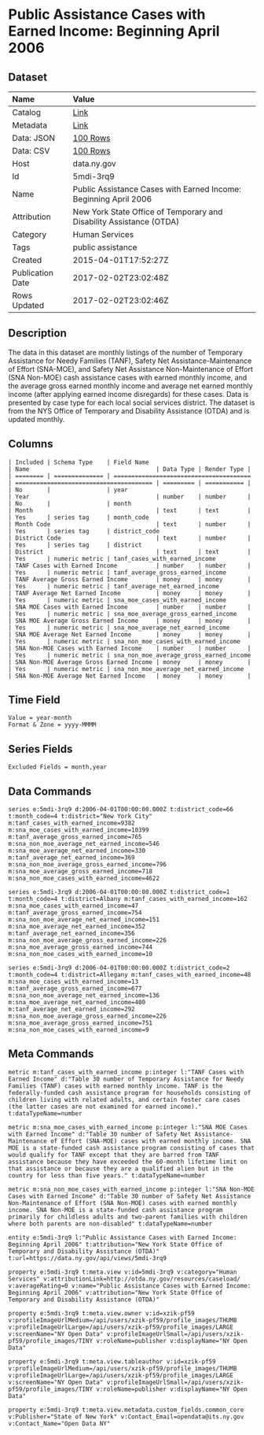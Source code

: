 # Public Assistance Cases with Earned Income: Beginning April 2006

## Dataset

| Name | Value |
| :--- | :---- |
| Catalog | [Link](https://catalog.data.gov/dataset/public-assistance-cases-with-earned-income-beginning-april-2006) |
| Metadata | [Link](https://data.ny.gov/api/views/5mdi-3rq9) |
| Data: JSON | [100 Rows](https://data.ny.gov/api/views/5mdi-3rq9/rows.json?max_rows=100) |
| Data: CSV | [100 Rows](https://data.ny.gov/api/views/5mdi-3rq9/rows.csv?max_rows=100) |
| Host | data.ny.gov |
| Id | 5mdi-3rq9 |
| Name | Public Assistance Cases with Earned Income: Beginning April 2006 |
| Attribution | New York State Office of Temporary and Disability Assistance (OTDA) |
| Category | Human Services |
| Tags | public assistance |
| Created | 2015-04-01T17:52:27Z |
| Publication Date | 2017-02-02T23:02:48Z |
| Rows Updated | 2017-02-02T23:02:46Z |

## Description

The data in this dataset are monthly listings of the number of Temporary Assistance for Needy Families (TANF), Safety Net Assistance-Maintenance of Effort (SNA-MOE), and Safety Net Assistance Non-Maintenance of Effort (SNA Non-MOE) cash assistance cases with earned monthly income, and the average gross earned monthly income and average net earned monthly income (after applying earned income disregards) for these cases.  Data is presented by case type for each local social services district.  The dataset is from the NYS Office of Temporary and Disability Assistance (OTDA) and is updated monthly.

## Columns

```ls
| Included | Schema Type    | Field Name                              | Name                                    | Data Type | Render Type |
| ======== | ============== | ======================================= | ======================================= | ========= | =========== |
| No       |                | year                                    | Year                                    | number    | number      |
| No       |                | month                                   | Month                                   | text      | text        |
| Yes      | series tag     | month_code                              | Month Code                              | text      | number      |
| Yes      | series tag     | district_code                           | District Code                           | text      | number      |
| Yes      | series tag     | district                                | District                                | text      | text        |
| Yes      | numeric metric | tanf_cases_with_earned_income           | TANF Cases with Earned Income           | number    | number      |
| Yes      | numeric metric | tanf_average_gross_earned_income        | TANF Average Gross Earned Income        | money     | money       |
| Yes      | numeric metric | tanf_average_net_earned_income          | TANF Average Net Earned Income          | money     | money       |
| Yes      | numeric metric | sna_moe_cases_with_earned_income        | SNA MOE Cases with Earned Income        | number    | number      |
| Yes      | numeric metric | sna_moe_average_gross_earned_income     | SNA MOE Average Gross Earned Income     | money     | money       |
| Yes      | numeric metric | sna_moe_average_net_earned_income       | SNA MOE Average Net Earned Income       | money     | money       |
| Yes      | numeric metric | sna_non_moe_cases_with_earned_income    | SNA Non-MOE Cases with Earned Income    | number    | number      |
| Yes      | numeric metric | sna_non_moe_average_gross_earned_income | SNA Non-MOE Average Gross Earned Income | money     | money       |
| Yes      | numeric metric | sna_non_moe_average_net_earned_income   | SNA Non-MOE Average Net Earned Income   | money     | money       |
```

## Time Field

```ls
Value = year-month
Format & Zone = yyyy-MMMM
```

## Series Fields

```ls
Excluded Fields = month,year
```

## Data Commands

```ls
series e:5mdi-3rq9 d:2006-04-01T00:00:00.000Z t:district_code=66 t:month_code=4 t:district="New York City" m:tanf_cases_with_earned_income=9382 m:sna_moe_cases_with_earned_income=10399 m:tanf_average_gross_earned_income=765 m:sna_non_moe_average_net_earned_income=546 m:sna_moe_average_net_earned_income=330 m:tanf_average_net_earned_income=369 m:sna_non_moe_average_gross_earned_income=796 m:sna_moe_average_gross_earned_income=718 m:sna_non_moe_cases_with_earned_income=4622

series e:5mdi-3rq9 d:2006-04-01T00:00:00.000Z t:district_code=1 t:month_code=4 t:district=Albany m:tanf_cases_with_earned_income=162 m:sna_moe_cases_with_earned_income=47 m:tanf_average_gross_earned_income=754 m:sna_non_moe_average_net_earned_income=151 m:sna_moe_average_net_earned_income=352 m:tanf_average_net_earned_income=356 m:sna_non_moe_average_gross_earned_income=226 m:sna_moe_average_gross_earned_income=744 m:sna_non_moe_cases_with_earned_income=10

series e:5mdi-3rq9 d:2006-04-01T00:00:00.000Z t:district_code=2 t:month_code=4 t:district=Allegany m:tanf_cases_with_earned_income=48 m:sna_moe_cases_with_earned_income=13 m:tanf_average_gross_earned_income=677 m:sna_non_moe_average_net_earned_income=136 m:sna_moe_average_net_earned_income=400 m:tanf_average_net_earned_income=292 m:sna_non_moe_average_gross_earned_income=226 m:sna_moe_average_gross_earned_income=751 m:sna_non_moe_cases_with_earned_income=9
```

## Meta Commands

```ls
metric m:tanf_cases_with_earned_income p:integer l:"TANF Cases with Earned Income" d:"Table 30 number of Temporary Assistance for Needy Families (TANF) cases with earned monthly income. TANF is the federally-funded cash assistance program for households consisting of children living with related adults, and certain foster care cases (the latter cases are not examined for earned income)." t:dataTypeName=number

metric m:sna_moe_cases_with_earned_income p:integer l:"SNA MOE Cases with Earned Income" d:"Table 30 number of Safety Net Assistance-Maintenance of Effort (SNA-MOE) cases with earned monthly income. SNA MOE is a state-funded cash assistance program consisting of cases that would qualify for TANF except that they are barred from TANF assistance because they have exceeded the 60-month lifetime limit on that assistance or because they are a qualified alien but in the country for less than five years." t:dataTypeName=number

metric m:sna_non_moe_cases_with_earned_income p:integer l:"SNA Non-MOE Cases with Earned Income" d:"Table 30 number of Safety Net Assistance Non-Maintenance of Effort (SNA Non-MOE) cases with earned monthly income. SNA Non-MOE is a state-funded cash assistance program primarily for childless adults and two-parent families with children where both parents are non-disabled" t:dataTypeName=number

entity e:5mdi-3rq9 l:"Public Assistance Cases with Earned Income:  Beginning April 2006" t:attribution="New York State Office of Temporary and Disability Assistance (OTDA)" t:url=https://data.ny.gov/api/views/5mdi-3rq9

property e:5mdi-3rq9 t:meta.view v:id=5mdi-3rq9 v:category="Human Services" v:attributionLink=http://otda.ny.gov/resources/caseload/ v:averageRating=0 v:name="Public Assistance Cases with Earned Income:  Beginning April 2006" v:attribution="New York State Office of Temporary and Disability Assistance (OTDA)"

property e:5mdi-3rq9 t:meta.view.owner v:id=xzik-pf59 v:profileImageUrlMedium=/api/users/xzik-pf59/profile_images/THUMB v:profileImageUrlLarge=/api/users/xzik-pf59/profile_images/LARGE v:screenName="NY Open Data" v:profileImageUrlSmall=/api/users/xzik-pf59/profile_images/TINY v:roleName=publisher v:displayName="NY Open Data"

property e:5mdi-3rq9 t:meta.view.tableauthor v:id=xzik-pf59 v:profileImageUrlMedium=/api/users/xzik-pf59/profile_images/THUMB v:profileImageUrlLarge=/api/users/xzik-pf59/profile_images/LARGE v:screenName="NY Open Data" v:profileImageUrlSmall=/api/users/xzik-pf59/profile_images/TINY v:roleName=publisher v:displayName="NY Open Data"

property e:5mdi-3rq9 t:meta.view.metadata.custom_fields.common_core v:Publisher="State of New York" v:Contact_Email=opendata@its.ny.gov v:Contact_Name="Open Data NY"
```